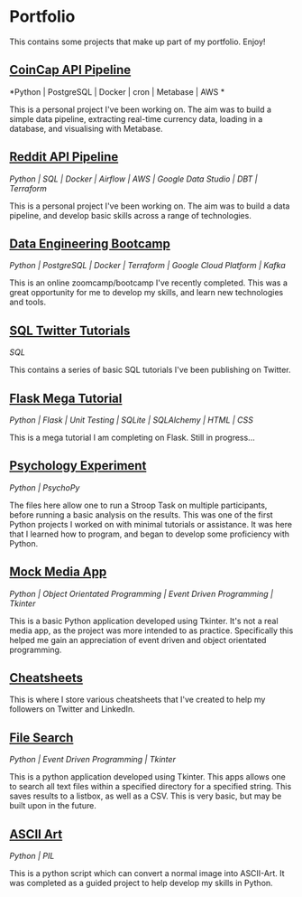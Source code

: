 # Portfolio

This contains some projects that make up part of my portfolio. Enjoy!

## [CoinCap API Pipeline](https://github.com/ABZ-Aaron/CoinCap-API-Pipeline)

*Python | PostgreSQL | Docker | cron | Metabase | AWS *

This is a personal project I've been working on. The aim was to build a simple data pipeline, extracting real-time currency data, loading in a database, and visualising with Metabase.

## [Reddit API Pipeline](https://github.com/ABZ-Aaron/Reddit-API-Pipeline)

*Python | SQL | Docker | Airflow | AWS | Google Data Studio | DBT | Terraform*

This is a personal project I've been working on. The aim was to build a data pipeline, and develop basic skills across a range of technologies.

## [Data Engineering Bootcamp](https://github.com/ABZ-Aaron/DataEngineerZoomCamp)

*Python | PostgreSQL | Docker | Terraform | Google Cloud Platform | Kafka*

This is an online zoomcamp/bootcamp I've recently completed. This was a great opportunity for me to develop my skills, and learn new technologies and tools.

## [SQL Twitter Tutorials](https://github.com/ABZ-Aaron/SQL-Tutorials)

*SQL*

This contains a series of basic SQL tutorials I've been publishing on Twitter.

## [Flask Mega Tutorial](https://github.com/ABZ-Aaron/Microblog)

*Python | Flask | Unit Testing | SQLite | SQLAlchemy | HTML | CSS*

This is a mega tutorial I am completing on Flask. Still in progress...

## [Psychology Experiment](https://github.com/ABZ-Aaron/Experiment)

*Python | PsychoPy*

The files here allow one to run a Stroop Task on multiple participants, before running a basic analysis on the results. This was one of the first Python projects I worked on with minimal tutorials or assistance. It was here that I learned how to program, and began to develop some proficiency with Python. 

## [Mock Media App](https://github.com/ABZ-Aaron/MediaApp)

*Python | Object Orientated Programming | Event Driven Programming | Tkinter*

This is a basic Python application developed using Tkinter. It's not a real media app, as the project was more intended to as practice. Specifically this helped me gain an appreciation of event driven and object orientated programming. 

## [Cheatsheets](https://github.com/ABZ-Aaron/CheatSheets)

This is where I store various cheatsheets that I've created to help my followers on Twitter and LinkedIn.

## [File Search](https://github.com/ABZ-Aaron/FileSearch/)

*Python | Event Driven Programming | Tkinter*

This is a python application developed using Tkinter. This apps allows one to search all text files within a specified directory for a specified string. This saves results to a listbox, as well as a CSV. This is very basic, but may be built upon in the future.

## [ASCII Art](https://github.com/ABZ-Aaron/ASCII)

*Python | PIL*

This is a python script which can convert a normal image into ASCII-Art. It was completed as a guided project to help develop my skills in Python.
